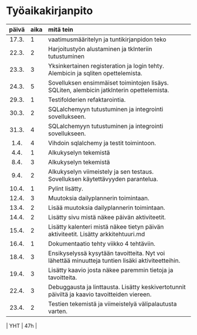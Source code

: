 # Työaikakirjanpito

| päivä  | aika | mitä tein  |
| :----: |:-----| :-----|
| 17.3.  | 1    | vaatimusmääritelyn ja tuntikirjanpidon teko |
| 22.3.  | 2    | Harjoitustyön alustaminen ja tkInteriin tutustuminen |
| 23.3.  | 3    | Yksinkertainen registeration ja login tehty. Alembicin ja sqliten opettelemista. |
| 24.3.  | 5    | Sovelluksen ensimmäiset toimintojen lisäys. SQLiten, alembicin jatkInterin opettelemista.|
| 29.3.  | 1    | Testifolderien refaktarointia.|
| 30.3.  | 2    | SQLalchemyyn tutustuminen ja integrointi sovellukseen.|
| 31.3.  | 4    | SQLalchemyyn tutustuminen ja integrointi sovellukseen.|
| 1.4.   | 4    | Vihdoin sqlalchemy ja testit toimintoon.|
| 4.4.   | 1    | Alkukyselyn tekemistä|
| 8.4.   | 3    | Alkukyselyn tekemistä|
| 9.4.   | 2    | Alkukyselyn viimeistely ja sen testaus. Sovelluksen käytettävyyden parantelua.|
| 10.4.  | 1    | Pylint lisätty.|
| 12.4.  | 3    | Muutoksia dailyplannerin toimintaan.|
| 13.4.  | 2    | Lisää muutoksia dailyplannerin toimintaan.|
| 14.4.  | 2    | Lisätty sivu mistä näkee päivän aktiviteetit.|
| 15.4.  | 2    | Lisätty kalenteri mistä näkee tietyn päivän aktiviteetit. Lisätty arkkitehtuuri.md|
| 16.4.  | 1    | Dokumentaatio tehty viikko 4 tehtäviin.|
| 18.4.  | 3    | Ensikyselyssä kysytään tavoitteita. Nyt voi lähettää minuutteja tuntien lisäki aktiviteetteihin.|
| 19.4.  | 3    | Lisätty kaavio josta näkee paremmin tietoja ja tavoitteita.|
| 22.4.  | 3    | Debuggausta ja linttausta. Lisätty keskivertotunnit päiviltä ja kaavio tavoitteiden viereen.|
| 23.4.  | 2    | Testien tekemistä ja viimeistelyä välipalautusta varten.|



| YHT | 47h    |